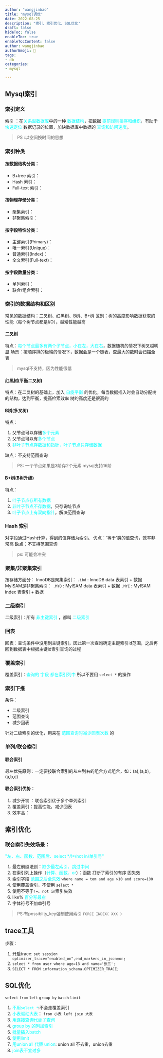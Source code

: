 ```yaml
---
author: "wangjinbao"
title: "mysql调优"
date: 2022-08-25
description: "索引、索引优化、SQL优化"
draft: false
hideToc: false
enableToc: true
enableTocContent: false
author: wangjinbao
authorEmoji: 👻
tags:
- db
categories:
- mysql

---
```


## Mysql索引
### 索引定义 
索引 ：在<font color='cyan'>关系型数据库</font>中的一种 <font color='cyan'>数据结构</font>，把数据 <font color='cyan'>提前规则排序和组织</font>，有助于 <font color='cyan'>快速定位</font> 数据记录的位置，加快数据库中数据的 <font color='cyan'>查询和访问速度</font>。
>PS :以空间换时间的思想

### 索引种类
#### 按数据结构分类：
+ B+tree 索引：
+ Hash 索引：
+ Full-text 索引：

#### 按物理存储分类：
+ 聚集索引：
+ 非聚集索引：

#### 按字段特性分类：
+ 主键索引(Primary)：
+ 唯一索引(Unique)：
+ 普通索引(Index)：
+ 全文索引(Full-text)：

#### 按字段数量分类：
+ 单列索引：
+ 联合/组合索引：

### 索引的数据结构和区别
常见的数据结构：二叉树、红黑树、B树、B+树
区别：树的高度影响数据获取的性能（每个树节点都是I/O），越矮性能越高
#### 二叉树
特点：<font color='cyan'>每个节点最多有两个子节点，小在左，大在右</font>，数据随机的情况下树叉越明显 
场景：按顺序排的极端的情况下，数据会是一个链表，查最大的数时会扫描全表
> mysql不支持，因为性能很低



#### 红黑树(平衡二叉树)
特点：在二叉树的基础上，加入 <font color='cyan'>自旋平衡</font> 的优化，每当数据插入时会自动分配树的结构，达到平衡，提高检索效率
树的高度还是很高的
#### B树(多叉树)
特点：
1. 父节点可以存储<font color='cyan'>多个元素</font>
2. 父节点可以有<font color='cyan'>多个节点</font> 
3. <font color='cyan'>非叶子节点存数据和指针，叶子节点只存储数据</font>
   
缺点：不支持范围查询
>PS: 一个节点如果是3阶存2个元素
> mysql支持16阶

#### B+树(B树升级)
特点：
1. <font color='cyan'>叶子节点存所有数据</font>
2. <font color='cyan'>非叶子节点不存数据</font>，只存询址节点
3. <font color='cyan'>叶子节点上有双向指针</font>，解决范围查询


### Hash 索引
对字段通过Hash计算，得到的值存储为索引。
优点：'等于'类的值查询，效率非常高
缺点：不支持范围查询
>ps: 可能会冲突


### 聚集/非聚集索引
按存储方面分：
InnoDB是聚集索引：
`.ibd` : InnoDB data 表索引 + 数据
MyISAM是非聚集索引：
`.MYD` : MyISAM data 表索引 + 数据
`.MYI` : MyISAM index 表索引 + 数据


### 二级索引
二级索引：所有 <font color='cyan'>非主键索引</font> ，都叫 <font color='cyan'>二级索引</font>

### 回表
回表：查询条件中没用到主键索引，因此第一次查询确定主键索引id范围，之后再回到数据表中根据主键id索引查询的过程

### 覆盖索引
覆盖索引：<font color='cyan'>查询的 字段 都在索引列中</font>
所以不要用 `select *` 的操作

### 索引下推
条件：
+ 二级索引
+ 范围查询
+ 减少回表

针对二级索引的优化，用来在 <font color='cyan'>范围查询时减少回表次数</font> 的

### 单列/联合索引
#### 联合索引
最左优先原则：一定要按联合索引的从左到右的组合方式组合，如：(a),(a,b)，(a,b,c)
#### 联合索引优势：
1. 减少开销 ：联合索引优于多个单列索引
2. 覆盖索引：提高性能，减少回表
3. 效率高：

## 索引优化
### 联合索引失效场景：
<font color='cyan'>"左、右、函数、范围后、select */!=/not in/单引号"</font>
1. 最左前缀法则：<font color='cyan'>缺少最左索引，跳过中间</font>
2. 在索引列上操作（<font color='cyan'>计算、函数、or</font>）：函数 打断了索引的有序 固失效
3. 索引字段 <font color='cyan'>范围之后全失效</font> `where name = tom and age >10 and score=100`
4. 使用覆盖索引，不使用 `select *`
5. 使用不等于`!=`、`not in`索引失效
6. like% <font color='cyan'>百分写最右</font>
7. 字体符号不加单引号


>PS:有possiblity_key强制使用索引 `FORCE INDEX( XXX )`

## trace工具
步骤：
1. 开启trace: `set session optimizer_trace="enabled_on",end_markers_in_json=on;`
2. `select * from user where age=18 and name='张三';`
3. `SELECT * FROM information_schema.OPTIMIZER_TRACE;`

## SQL优化
`select` `from` `left` `group by` `batch` `limit`
1. <font color='cyan'>不用`select *`</font>:不会走覆盖索引
2. <font color='cyan'>小表驱动大表</font>： `from 小表 left join 大表`
3. <font color='cyan'>用连接查询代替子查询</font>
4. <font color='cyan'>group by 的列加索引</font>
5. <font color='cyan'>批量插入batch</font>
6. <font color='cyan'>使用limit</font>
7. <font color='cyan'>用union all 代替 union</font>: union all 不去重，union去重
8. <font color='cyan'>join表不宜过多</font>